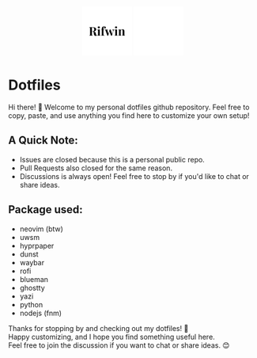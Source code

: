 <p align="center">
  <img src="dark.png#gh-light-mode-only" alt="Light Logo" width="100px">
  <img src="light.png#gh-dark-mode-only" alt="Dark Logo" width="100px">
</p>

# Dotfiles

Hi there! 👋 Welcome to my personal dotfiles github repository. Feel free to copy, paste, and use anything you find here to customize your own setup!

## A Quick Note:
- Issues are closed because this is a personal public repo.
- Pull Requests also closed for the same reason.
- Discussions is always open! Feel free to stop by if you'd like to chat or share ideas.

## Package used:
- neovim (btw)
- uwsm
- hyprpaper
- dunst
- waybar
- rofi
- blueman
- ghostty
- yazi
- python
- nodejs (fnm)

Thanks for stopping by and checking out my dotfiles! 🎉  
Happy customizing, and I hope you find something useful here.  
Feel free to join the discussion if you want to chat or share ideas. 😊

